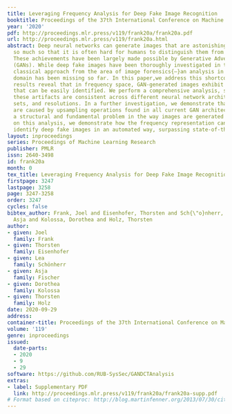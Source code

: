 ```yaml
---
title: Leveraging Frequency Analysis for Deep Fake Image Recognition
booktitle: Proceedings of the 37th International Conference on Machine Learning
year: '2020'
pdf: http://proceedings.mlr.press/v119/frank20a/frank20a.pdf
url: http://proceedings.mlr.press/v119/frank20a.html
abstract: Deep neural networks can generate images that are astonishingly realistic,
  so much so that it is often hard for humans to distinguish them from actual photos.
  These achievements have been largely made possible by Generative Adversarial Networks
  (GANs). While deep fake images have been thoroughly investigated in the image domain{—}a
  classical approach from the area of image forensics{—}an analysis in the frequency
  domain has been missing so far. In this paper,we address this shortcoming and our
  results reveal that in frequency space, GAN-generated images exhibit severe artifacts
  that can be easily identified. We perform a comprehensive analysis, showing that
  these artifacts are consistent across different neural network architectures, data
  sets, and resolutions. In a further investigation, we demonstrate that these artifacts
  are caused by upsampling operations found in all current GAN architectures, indicating
  a structural and fundamental problem in the way images are generated via GANs. Based
  on this analysis, we demonstrate how the frequency representation can be used to
  identify deep fake images in an automated way, surpassing state-of-the-art methods.
layout: inproceedings
series: Proceedings of Machine Learning Research
publisher: PMLR
issn: 2640-3498
id: frank20a
month: 0
tex_title: Leveraging Frequency Analysis for Deep Fake Image Recognition
firstpage: 3247
lastpage: 3258
page: 3247-3258
order: 3247
cycles: false
bibtex_author: Frank, Joel and Eisenhofer, Thorsten and Sch{\"o}nherr, Lea and Fischer,
  Asja and Kolossa, Dorothea and Holz, Thorsten
author:
- given: Joel
  family: Frank
- given: Thorsten
  family: Eisenhofer
- given: Lea
  family: Schönherr
- given: Asja
  family: Fischer
- given: Dorothea
  family: Kolossa
- given: Thorsten
  family: Holz
date: 2020-09-29
address: 
container-title: Proceedings of the 37th International Conference on Machine Learning
volume: '119'
genre: inproceedings
issued:
  date-parts:
  - 2020
  - 9
  - 29
software: https://github.com/RUB-SysSec/GANDCTAnalysis
extras:
- label: Supplementary PDF
  link: http://proceedings.mlr.press/v119/frank20a/frank20a-supp.pdf
# Format based on citeproc: http://blog.martinfenner.org/2013/07/30/citeproc-yaml-for-bibliographies/
---
```

